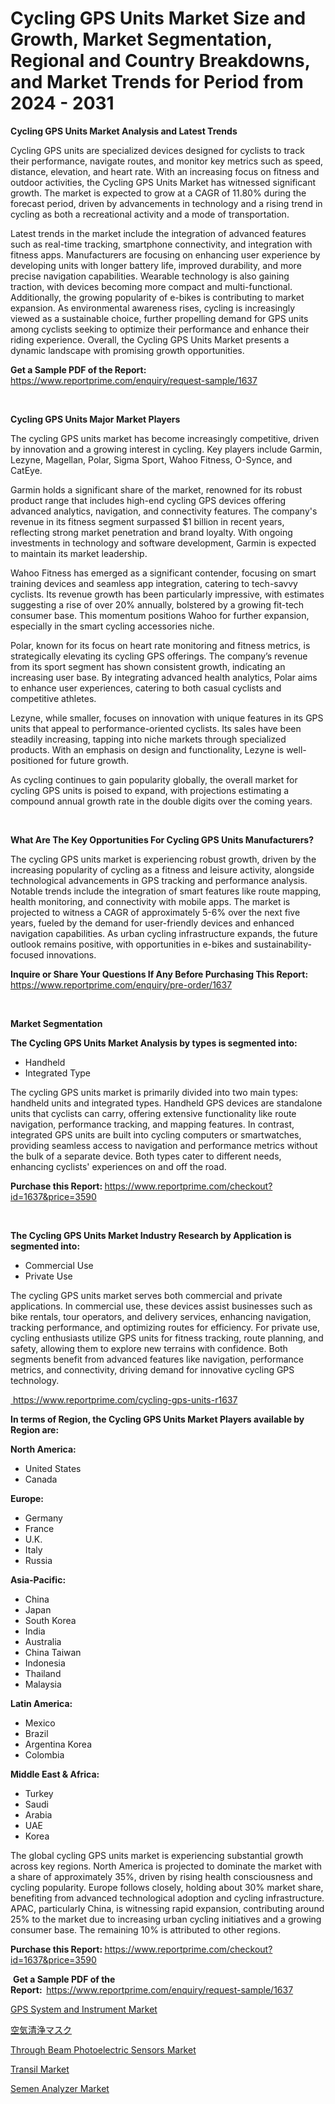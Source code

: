 <p><h1>Cycling GPS Units Market Size and Growth, Market Segmentation, Regional and Country Breakdowns, and Market Trends for Period from 2024 -  2031</h1></p><p><strong>Cycling GPS Units Market Analysis and Latest Trends</strong></p>
<p><p>Cycling GPS units are specialized devices designed for cyclists to track their performance, navigate routes, and monitor key metrics such as speed, distance, elevation, and heart rate. With an increasing focus on fitness and outdoor activities, the Cycling GPS Units Market has witnessed significant growth. The market is expected to grow at a CAGR of 11.80% during the forecast period, driven by advancements in technology and a rising trend in cycling as both a recreational activity and a mode of transportation.</p><p>Latest trends in the market include the integration of advanced features such as real-time tracking, smartphone connectivity, and integration with fitness apps. Manufacturers are focusing on enhancing user experience by developing units with longer battery life, improved durability, and more precise navigation capabilities. Wearable technology is also gaining traction, with devices becoming more compact and multi-functional. Additionally, the growing popularity of e-bikes is contributing to market expansion. As environmental awareness rises, cycling is increasingly viewed as a sustainable choice, further propelling demand for GPS units among cyclists seeking to optimize their performance and enhance their riding experience. Overall, the Cycling GPS Units Market presents a dynamic landscape with promising growth opportunities.</p></p>
<p><strong>Get a Sample PDF of the Report:&nbsp;</strong> <a href="https://www.reportprime.com/enquiry/request-sample/1637">https://www.reportprime.com/enquiry/request-sample/1637</a></p>
<p>&nbsp;</p>
<p><strong>Cycling GPS Units Major Market Players</strong></p>
<p><p>The cycling GPS units market has become increasingly competitive, driven by innovation and a growing interest in cycling. Key players include Garmin, Lezyne, Magellan, Polar, Sigma Sport, Wahoo Fitness, O-Synce, and CatEye. </p><p>Garmin holds a significant share of the market, renowned for its robust product range that includes high-end cycling GPS devices offering advanced analytics, navigation, and connectivity features. The company's revenue in its fitness segment surpassed $1 billion in recent years, reflecting strong market penetration and brand loyalty. With ongoing investments in technology and software development, Garmin is expected to maintain its market leadership.</p><p>Wahoo Fitness has emerged as a significant contender, focusing on smart training devices and seamless app integration, catering to tech-savvy cyclists. Its revenue growth has been particularly impressive, with estimates suggesting a rise of over 20% annually, bolstered by a growing fit-tech consumer base. This momentum positions Wahoo for further expansion, especially in the smart cycling accessories niche.</p><p>Polar, known for its focus on heart rate monitoring and fitness metrics, is strategically elevating its cycling GPS offerings. The company’s revenue from its sport segment has shown consistent growth, indicating an increasing user base. By integrating advanced health analytics, Polar aims to enhance user experiences, catering to both casual cyclists and competitive athletes.</p><p>Lezyne, while smaller, focuses on innovation with unique features in its GPS units that appeal to performance-oriented cyclists. Its sales have been steadily increasing, tapping into niche markets through specialized products. With an emphasis on design and functionality, Lezyne is well-positioned for future growth.</p><p>As cycling continues to gain popularity globally, the overall market for cycling GPS units is poised to expand, with projections estimating a compound annual growth rate in the double digits over the coming years.</p></p>
<p>&nbsp;</p>
<p><strong>What Are The Key Opportunities For Cycling GPS Units Manufacturers?</strong></p>
<p><p>The cycling GPS units market is experiencing robust growth, driven by the increasing popularity of cycling as a fitness and leisure activity, alongside technological advancements in GPS tracking and performance analysis. Notable trends include the integration of smart features like route mapping, health monitoring, and connectivity with mobile apps. The market is projected to witness a CAGR of approximately 5-6% over the next five years, fueled by the demand for user-friendly devices and enhanced navigation capabilities. As urban cycling infrastructure expands, the future outlook remains positive, with opportunities in e-bikes and sustainability-focused innovations.</p></p>
<p><strong>Inquire or Share Your Questions If Any Before Purchasing This Report:</strong> <a href="https://www.reportprime.com/enquiry/pre-order/1637">https://www.reportprime.com/enquiry/pre-order/1637</a></p>
<p>&nbsp;</p>
<p><strong>Market Segmentation</strong></p>
<p><strong>The Cycling GPS Units Market Analysis by types is segmented into:</strong></p>
<p><ul><li>Handheld</li><li>Integrated Type</li></ul></p>
<p><p>The cycling GPS units market is primarily divided into two main types: handheld units and integrated types. Handheld GPS devices are standalone units that cyclists can carry, offering extensive functionality like route navigation, performance tracking, and mapping features. In contrast, integrated GPS units are built into cycling computers or smartwatches, providing seamless access to navigation and performance metrics without the bulk of a separate device. Both types cater to different needs, enhancing cyclists' experiences on and off the road.</p></p>
<p><strong>Purchase this Report:&nbsp;</strong><a href="https://www.reportprime.com/checkout?id=1637&price=3590">https://www.reportprime.com/checkout?id=1637&price=3590</a></p>
<p>&nbsp;</p>
<p><strong>The Cycling GPS Units Market Industry Research by Application is segmented into:</strong></p>
<p><ul><li>Commercial Use</li><li>Private Use</li></ul></p>
<p><p>The cycling GPS units market serves both commercial and private applications. In commercial use, these devices assist businesses such as bike rentals, tour operators, and delivery services, enhancing navigation, tracking performance, and optimizing routes for efficiency. For private use, cycling enthusiasts utilize GPS units for fitness tracking, route planning, and safety, allowing them to explore new terrains with confidence. Both segments benefit from advanced features like navigation, performance metrics, and connectivity, driving demand for innovative cycling GPS technology.</p></p>
<p><a href="https://www.reportprime.com/cycling-gps-units-r1637">&nbsp;https://www.reportprime.com/cycling-gps-units-r1637</a></p>
<p><strong>In terms of Region, the Cycling GPS Units Market Players available by Region are:</strong></p>
<p>
    <p> <strong> North America: </strong>
        <ul>
            <li>United States</li>
            <li>Canada</li>
        </ul>
        </p> 
    <p> <strong> Europe: </strong>
        <ul>
            <li>Germany</li>
            <li>France</li>
            <li>U.K.</li>
            <li>Italy</li>
            <li>Russia</li>
        </ul>
        </p> 
    <p> <strong> Asia-Pacific: </strong>
        <ul>
            <li>China</li>
            <li>Japan</li>
            <li>South Korea</li>
            <li>India</li>
            <li>Australia</li>
            <li>China Taiwan</li>
            <li>Indonesia</li>
            <li>Thailand</li>
            <li>Malaysia</li>
        </ul>
        </p> 
    <p> <strong> Latin America: </strong>
        <ul>
            <li>Mexico</li>
            <li>Brazil</li>
            <li>Argentina Korea</li>
            <li>Colombia</li>
        </ul>
        </p> 
    <p> <strong> Middle East & Africa: </strong>
        <ul>
            <li>Turkey</li>
            <li>Saudi</li>
            <li>Arabia</li>
            <li>UAE</li>
            <li>Korea</li>
        </ul>
    </p>
    </p>
<p><p>The global cycling GPS units market is experiencing substantial growth across key regions. North America is projected to dominate the market with a share of approximately 35%, driven by rising health consciousness and cycling popularity. Europe follows closely, holding about 30% market share, benefiting from advanced technological adoption and cycling infrastructure. APAC, particularly China, is witnessing rapid expansion, contributing around 25% to the market due to increasing urban cycling initiatives and a growing consumer base. The remaining 10% is attributed to other regions.</p></p>
<p><strong>Purchase this Report: </strong><a href="https://www.reportprime.com/checkout?id=1637&price=3590">https://www.reportprime.com/checkout?id=1637&price=3590</a></p>
<p>&nbsp;<strong>Get a Sample PDF of the Report:&nbsp;&nbsp;</strong><a href="https://www.reportprime.com/enquiry/request-sample/1637">https://www.reportprime.com/enquiry/request-sample/1637</a></p>
<p><strong></strong></p>
<p><p><a href="https://issuu.com/reportprime-2/docs/gps-system-and-instrument-market-si_f435de748beb9f">GPS System and Instrument Market</a></p><p><a href="https://medium.com/@coleensxrkkn/%E7%A9%BA%E6%B0%97%E6%B8%85%E6%B5%84%E5%91%BC%E5%90%B8%E5%99%A8%E7%94%A3%E6%A5%AD%E3%81%AE%E4%BA%88%E6%B8%AC-%E5%B8%82%E5%A0%B4%E3%81%AE%E5%A4%89%E5%8C%96%E3%81%A8%E6%88%A6%E7%95%A5%E7%9A%84%E5%BF%85%E9%A0%88%E4%BA%8B%E9%A0%85-2024%E5%B9%B4-2031%E5%B9%B4-5b7be9c0938e">空気清浄マスク</a></p><p><a href="https://github.com/naodanhluon8/Market-Research-Report-List-1/blob/main/through-beam-photoelectric-sensors-market.md">Through Beam Photoelectric Sensors Market</a></p><p><a href="https://github.com/yoshih12/Market-Research-Report-List-4/blob/main/transil-market.md">Transil Market</a></p><p><a href="https://medium.com/@patricbguth07/insights-into-semen-analyzer-market-share-and-competitive-landscape-for-period-from-2024-to-2031-a8a6dbdd8bfe">Semen Analyzer Market</a></p></p>